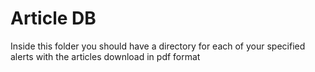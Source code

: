 # Article DB

Inside this folder you should have a directory for each of
your specified alerts with the articles download in pdf format
